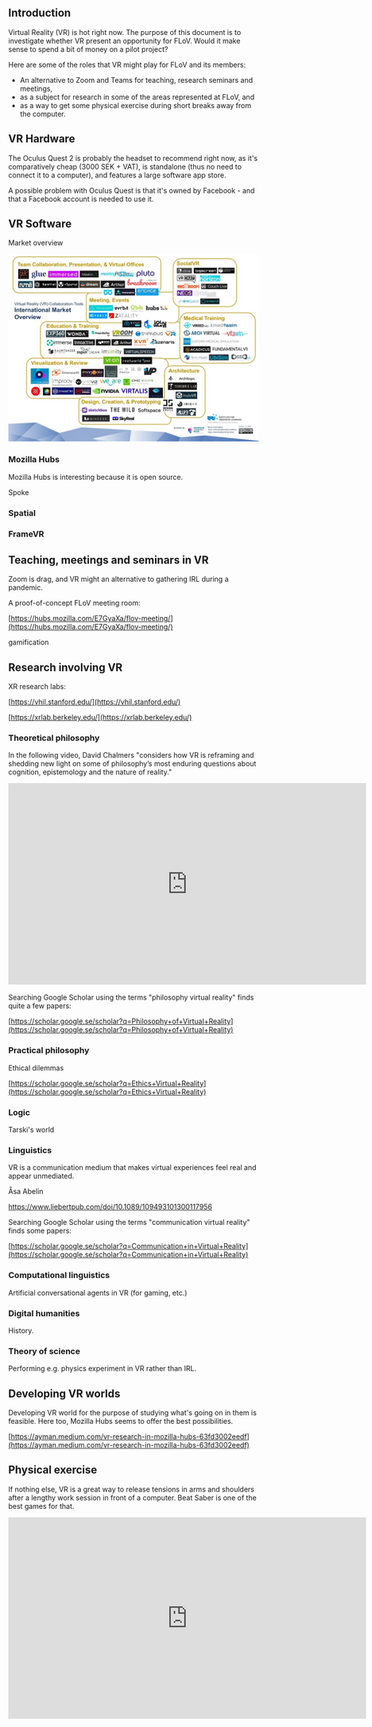 ## Introduction

Virtual Reality (VR) is hot right now. The purpose of this document is to investigate whether VR present an opportunity for FLoV. Would it make sense to spend a bit of money on a pilot project?

Here are some of the roles that VR might play for FLoV and its members:

- An alternative to Zoom and Teams for teaching, research seminars and meetings,
- as a subject for research in some of the areas represented at FLoV, and
- as a way to get some physical exercise during short breaks away from the computer.



## VR Hardware

The Oculus Quest 2 is probably the headset to recommend right now, as it's comparatively cheap (3000 SEK + VAT), is standalone (thus no need to connect it to a computer), and features a large software app store.

A possible problem with Oculus Quest is that it's owned by Facebook - and that a Facebook account is needed to use it.


## VR Software

Market overview

![Alt text](img/vr-vendors.jpg?raw=true "Optional Title")

### Mozilla Hubs

Mozilla Hubs is interesting because it is open source.

Spoke


### Spatial

### FrameVR


## Teaching, meetings and seminars in VR

Zoom is drag, and VR might an alternative to gathering IRL during a pandemic.

A proof-of-concept FLoV meeting room:

[https://hubs.mozilla.com/E7GyaXa/flov-meeting/](https://hubs.mozilla.com/E7GyaXa/flov-meeting/)


gamification



## Research involving VR

XR research labs:

[https://vhil.stanford.edu/](https://vhil.stanford.edu/)

[https://xrlab.berkeley.edu/](https://xrlab.berkeley.edu/)


### Theoretical philosophy

In the following video, David Chalmers "considers how VR is reframing and shedding new light on some of philosophy’s most enduring questions about cognition, epistemology and the nature of reality."

<iframe width="720" height="405" src="https://www.youtube.com/embed/1ur7eIKiwuA" frameborder="0" allow="accelerometer; autoplay; clipboard-write; encrypted-media; gyroscope; picture-in-picture" allowfullscreen></iframe>

Searching Google Scholar using the terms "philosophy virtual reality" finds quite a few papers:

[https://scholar.google.se/scholar?q=Philosophy+of+Virtual+Reality](https://scholar.google.se/scholar?q=Philosophy+of+Virtual+Reality)


### Practical philosophy

Ethical dilemmas

[https://scholar.google.se/scholar?q=Ethics+Virtual+Reality](https://scholar.google.se/scholar?q=Ethics+Virtual+Reality)


### Logic

Tarski's world



### Linguistics

VR is a communication medium that makes virtual experiences feel real and appear unmediated. 

Åsa Abelin

https://www.liebertpub.com/doi/10.1089/109493101300117956


Searching Google Scholar using the terms "communication virtual reality" finds some papers:

[https://scholar.google.se/scholar?q=Communication+in+Virtual+Reality](https://scholar.google.se/scholar?q=Communication+in+Virtual+Reality)


### Computational linguistics

Artificial conversational agents in VR (for gaming, etc.)



### Digital humanities

History.

### Theory of science

Performing e.g. physics experiment in VR rather than IRL.


## Developing VR worlds

Developing VR world for the purpose of studying what's going on in them is feasible. Here too, Mozilla Hubs seems to offer the best possibilities.

[https://ayman.medium.com/vr-research-in-mozilla-hubs-63fd3002eedf](https://ayman.medium.com/vr-research-in-mozilla-hubs-63fd3002eedf)

## Physical exercise

If nothing else, VR is a great way to release tensions in arms and shoulders after a lengthy work session in front of a computer. Beat Saber is one of the best games for that.  

<iframe width="720" height="405" src="https://www.youtube.com/embed/fL2J1n8q0IE?start=200" frameborder="0" allow="accelerometer; autoplay; clipboard-write; encrypted-media; gyroscope; picture-in-picture" allowfullscreen></iframe>







